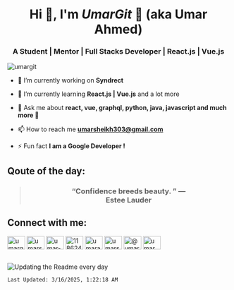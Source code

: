 <h1 align="center">Hi 👋, I'm <i>UmarGit</i> 🚀 (aka Umar Ahmed)</h1>
<h3 align="center">A Student | Mentor | Full Stacks Developer | React.js | Vue.js</h3>

<p align="left"> <img src="https://komarev.com/ghpvc/?username=umargit" alt="umargit" /> </p>

- 🔭 I’m currently working on **Syndrect**

- 🌱 I’m currently learning **React.js | Vue.js** and a lot more

- 💬 Ask me about **react, vue, graphql, python, java, javascript and much more 🤩**

- 📫 How to reach me **umarsheikh303@gmail.com**

- ⚡ Fun fact **I am a Google Developer !**

<h2 align="left">Qoute of the day:</h2>
<h3 align="center"><blockquote>&ldquo;Confidence breeds beauty.  &rdquo; &mdash; <footer>Estee Lauder</footer></blockquote></h3>

<div align="left">
    <h2 align="left">Connect with me:</h2>
    <a href="https://dev.to/umargit" target="blank"><img align="center" src="https://cdn.jsdelivr.net/npm/simple-icons@3.0.1/icons/dev-dot-to.svg" alt="umargit" height="30" width="40" /></a>
    <a href="https://twitter.com/umarsheikh303" target="blank"><img align="center" src="https://cdn.jsdelivr.net/npm/simple-icons@3.0.1/icons/twitter.svg" alt="umarsheikh303" height="30" width="40" /></a>
    <a href="https://linkedin.com/in/umar-ahmed-389721159" target="blank"><img align="center" src="https://cdn.jsdelivr.net/npm/simple-icons@3.0.1/icons/linkedin.svg" alt="umar-ahmed-389721159" height="30" width="40" /></a>
    <a href="https://stackoverflow.com/users/11862497" target="blank"><img align="center" src="https://cdn.jsdelivr.net/npm/simple-icons@3.0.1/icons/stackoverflow.svg" alt="11862497" height="30" width="40" /></a>
    <a href="https://fb.com/umarahmed303" target="blank"><img align="center" src="https://cdn.jsdelivr.net/npm/simple-icons@3.0.1/icons/facebook.svg" alt="umarahmed303" height="30" width="40" /></a>
    <a href="https://instagram.com/umarsheikh_303" target="blank"><img align="center" src="https://cdn.jsdelivr.net/npm/simple-icons@3.0.1/icons/instagram.svg" alt="umarsheikh_303" height="30" width="40" /></a>
    <a href="https://medium.com/@umarsheikh303" target="blank"><img align="center" src="https://cdn.jsdelivr.net/npm/simple-icons@3.0.1/icons/medium.svg" alt="@umarsheikh303" height="30" width="40" /></a>
    <a href="https://youtube.com/@_umarahmed" target="blank"><img align="center" src="https://cdn.jsdelivr.net/npm/simple-icons@3.0.1/icons/youtube.svg" alt="umar ahmed" height="30" width="40" /></a>
</div>

</br>

![Updating the Readme every day](https://github.com/UmarGit/umargit/workflows/Update%20the%20Readme%20every%20day/badge.svg)

`Last Updated: 3/16/2025, 1:22:18 AM`